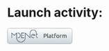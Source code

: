 # Launch activity:

[<img src="images/mdenet_btn.png" width="150"/>](http://localhost:8080/?activities=https://raw.githubusercontent.com/barnettwilliam/test-activity-open/main/ocl_activity.json)
